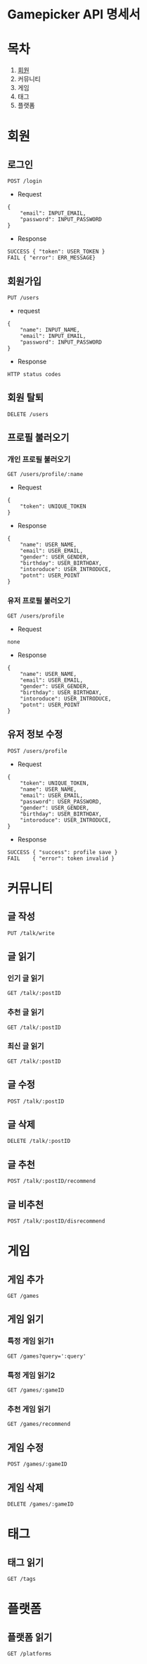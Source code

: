 Gamepicker API 명세서
=====================
# 목차
1. [회원](#회원)
2. 커뮤니티
3. 게임
4. 태그
5. 플랫폼

# 회원
## 로그인
<pre><code>POST /login</code></pre>
* Request
<pre><code>{
    "email": INPUT_EMAIL,
    "password": INPUT_PASSWORD
}</code></pre>
* Response
<pre><code>SUCCESS { "token": USER_TOKEN }
FAIL { "error": ERR_MESSAGE}</code></pre>

## 회원가입
<pre><code>PUT /users</code></pre>
* request
<pre><code>{
    "name": INPUT_NAME,
    "email": INPUT_EMAIL,
    "password": INPUT_PASSWORD
}</code></pre>
* Response
<pre><code>HTTP status codes</code></pre>
## 회원 탈퇴
<pre><code>DELETE /users</code></pre>

## 프로필 불러오기
### 개인 프로필 불러오기
<pre><code>GET /users/profile/:name</code></pre>
* Request
<pre><code>{
    "token": UNIQUE_TOKEN
}</code></pre>
* Response
<pre><code>{
    "name": USER_NAME,
    "email": USER_EMAIL,
    "gender": USER_GENDER,
    "birthday": USER_BIRTHDAY,
    "intoroduce": USER_INTRODUCE,
    "potnt": USER_POINT
}</code></pre>
### 유저 프로필 불러오기
<pre><code>GET /users/profile</code></pre>
* Request
<pre><code>none</code></pre>
* Response
<pre><code>{
    "name": USER_NAME,
    "email": USER_EMAIL,
    "gender": USER_GENDER,
    "birthday": USER_BIRTHDAY,
    "intoroduce": USER_INTRODUCE,
    "potnt": USER_POINT
}</code></pre>
## 유저 정보 수정
<pre><code>POST /users/profile</code></pre>
* Request
<pre><code>{
    "token": UNIQUE_TOKEN,
    "name": USER_NAME,
    "email": USER_EMAIL,
    "password": USER_PASSWORD,
    "gender": USER_GENDER,
    "birthday": USER_BIRTHDAY,
    "intoroduce": USER_INTRODUCE,
}</code></pre>
* Response
<pre><code>SUCCESS { "success": profile save }
FAIL    { "error": token invalid }</code></pre>
# 커뮤니티
## 글 작성
<pre><code>PUT /talk/write</code></pre>
## 글 읽기
### 인기 글 읽기
<pre><code>GET /talk/:postID</code></pre>
### 추천 글 읽기
<pre><code>GET /talk/:postID</code></pre>
### 최신 글 읽기
<pre><code>GET /talk/:postID</code></pre>
## 글 수정
<pre><code>POST /talk/:postID</code></pre>
## 글 삭제
<pre><code>DELETE /talk/:postID</code></pre>

## 글 추천
<pre><code>POST /talk/:postID/recommend</code></pre>
## 글 비추천
<pre><code>POST /talk/:postID/disrecommend</code></pre>

# 게임
## 게임 추가
<pre><code>GET /games</code></pre>
## 게임 읽기
### 특정 게임 읽기1
<pre><code>GET /games?query=':query'</code></pre>
### 특정 게임 읽기2
<pre><code>GET /games/:gameID</code></pre>
### 추천 게임 읽기
<pre><code>GET /games/recommend</code></pre>
## 게임 수정
<pre><code>POST /games/:gameID</code></pre>
## 게임 삭제
<pre><code>DELETE /games/:gameID</code></pre>

# 태그
## 태그 읽기
<pre><code>GET /tags</code></pre>

# 플랫폼
## 플랫폼 읽기
<pre><code>GET /platforms</code></pre>


